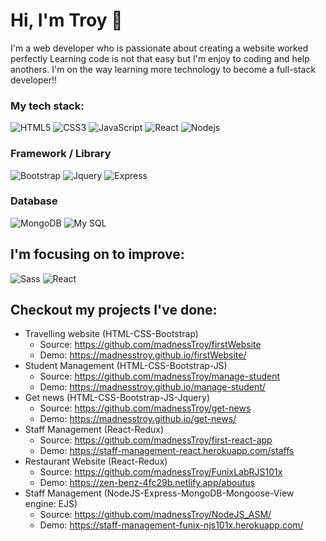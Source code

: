 # Hi, I'm Troy 👋

I'm a web developer who is passionate about creating a website worked perfectly
Learning code is not that easy but I'm enjoy to coding and help anothers. I'm on the way learning more technology to become a full-stack developer!!

### My tech stack: 
![HTML5](https://img.shields.io/badge/-HTML5-%23E44D27?style=flat-square&logo=html5&logoColor=ffffff)
![CSS3](https://img.shields.io/badge/-CSS3-%231572B6?style=flat-square&logo=css3)
![JavaScript](https://img.shields.io/badge/-JavaScript-%23F7DF1C?style=flat-square&logo=javascript&logoColor=000000&labelColor=%23F7DF1C&color=%23FFCE5A)
![React](https://img.shields.io/badge/-React-%23282C34?style=flat-square&logo=react)
![Nodejs](https://img.shields.io/badge/-Nodejs-black?style=flat-square&logo=Node.js)


### Framework / Library
![Bootstrap](https://img.shields.io/badge/-Bootstrap-%23282C34?style=flat-square&logo=bootstrap)
![Jquery](https://img.shields.io/badge/-Jquery-%23282C34?style=flat-square&logo=jquery)
![Express](https://img.shields.io/badge/-Express-%23282C34?style=flat-square&logo=express)

### Database 
![MongoDB](https://img.shields.io/badge/-MongoDB-336791?style=flat-square&logo=mongodb)
![My SQL](http://img.shields.io/badge/-MySQL-%23282C34?style=flat-square&logo=mysql)

## I'm focusing on to improve:
![Sass](http://img.shields.io/badge/-Sass-CC2927?style=flat-square&logo=sass)
![React](https://img.shields.io/badge/-React-%23282C34?style=flat-square&logo=react)

## Checkout my projects I've done: 
  - Travelling website (HTML-CSS-Bootstrap) 
    - Source: https://github.com/madnessTroy/firstWebsite 
    - Demo: https://madnesstroy.github.io/firstWebsite/
  - Student Management (HTML-CSS-Bootstrap-JS)
    - Source: https://github.com/madnessTroy/manage-student 
    - Demo: https://madnesstroy.github.io/manage-student/
  - Get news (HTML-CSS-Bootstrap-JS-Jquery)
    - Source: https://github.com/madnessTroy/get-news   
    - Demo: https://madnesstroy.github.io/get-news/
  - Staff Management (React-Redux)
    - Source: https://github.com/madnessTroy/first-react-app 
    - Demo: https://staff-management-react.herokuapp.com/staffs
  - Restaurant Website (React-Redux)
    - Source: https://github.com/madnessTroy/FunixLabRJS101x 
    - Demo: https://zen-benz-4fc29b.netlify.app/aboutus
  - Staff Management (NodeJS-Express-MongoDB-Mongoose-View engine: EJS)
    - Source: https://github.com/madnessTroy/NodeJS_ASM/
    - Demo: https://staff-management-funix-njs101x.herokuapp.com/
